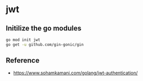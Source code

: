 # jwt

## Initilize the go modules

```sh
go mod init jwt
go get -u github.com/gin-gonic/gin
```

## Reference

* <https://www.sohamkamani.com/golang/jwt-authentication/>
